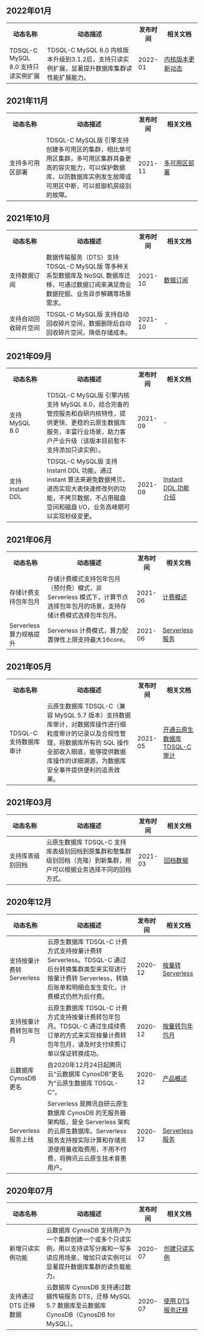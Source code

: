 ## 2022年01月
<table>
<tr><th width=20%>动态名称</th><th width=50%>动态描述</th><th width=10%>发布时间</th><th width=20%>相关文档</th></tr>
<td>TDSQL-C MySQL 8.0 支持只读实例扩展 </td>
<td>TDSQL-C MySQL 8.0 内核版本升级到3.1.2后，支持只读实例扩展，显著提升数据库集群读性能扩展能力。</td>
<td>2022-01</td>
<td><a href="https://cloud.tencent.com/document/product/1003/61515" target="_blank">内核版本更新动态</a></td></tr>
</table>

## 2021年11月
<table>
<tr><th width=20%>动态名称</th><th width=50%>动态描述</th><th width=10%>发布时间</th><th width=20%>相关文档</th></tr>
<td>支持多可用区部署 </td>
<td>TDSQL-C MySQL版 引擎支持创建多可用区的集群，相比单可用区集群，多可用区集群具备更高的容灾能力，可以保护数据库，以防数据库实例发生故障或可用区中断，可以抵御机房级别的故障。</td>
<td>2021-11</td>
<td><a href="https://cloud.tencent.com/document/product/1003/66256" target="_blank">多可用区部署</a></td></tr>
</table>

## 2021年10月
<table>
<tr><th width=20%>动态名称</th><th width=50%>动态描述</th><th width=10%>发布时间</th><th width=20%>相关文档</th></tr>
<tr>
<td>支持数据订阅 </td>
<td>数据传输服务（DTS）支持 TDSQL-C MySQL版 等多种关系型数据库及 NoSQL 数据库迁移，可通过数据订阅来满足商业数据挖掘、业务异步解耦等场景需求。</td>
<td>2021-10</td>
<td><a href="https://cloud.tencent.com/document/product/571/52412" target="_blank">数据订阅</a></td></tr>
<td>支持自动回收碎片空间 </td>
<td>TDSQL-C MySQL版 支持自动回收碎片空间，数据删除后自动回收碎片空间，降低存储成本。</td>
<td>2021-10</td>
<td>-</td></tr>
</table>

## 2021年09月
<table>
<tr><th width=20%>动态名称</th><th width=50%>动态描述</th><th width=10%>发布时间</th><th width=20%>相关文档</th></tr>
<tr>
<td>支持 MySQL 8.0 </td>
<td>TDSQL-C MySQL版 引擎内核支持 MySQL 8.0，结合完备的管控服务和自研内核特性，提供更快、更稳的云原生数据库服务，丰富行业场景，助力客户产业升级（该版本目前暂不支持添加只读实例）。</td>
<td>2021-09</td>
<td>-</td></tr>
<tr>
<td>支持 Instant DDL </td>
<td>TDSQL-C MySQL版 支持 Instant DDL 功能，通过 instant 算法来避免数据拷贝，进而实现大表快速修改列的功能，不拷贝数据，不占用磁盘空间和磁盘 I/O，业务高峰期可以实现秒级变更。</td>
<td>2021-09</td>
<td><a href="https://cloud.tencent.com/document/product/1003/61539" target="_blank">Instant DDL 功能介绍</a></td></tr>
</table>

## 2021年06月
<table>
<tr><th width=20%>动态名称</th><th width=50%>动态描述</th><th width=10%>发布时间</th><th width=20%>相关文档</th></tr>
<tr>
<td>存储计费支持包年包月</td>
<td>存储计费模式支持包年包月（预付费）模式，非 Serverless 模式下，计算节点选择包年包月的场景，支持存储计费模式选择包年包月。</td>
<td>2021-06</td>
<td><a href="https://cloud.tencent.com/document/product/1003/30493" target="_blank">计费概述</a></td></tr>
<tr>
<td>Serverless 算力规格提升</td>
<td>Serverless 计费模式，算力配置弹性上限支持最大16core。</td>
<td>2021-06</td>
<td><a href="https://cloud.tencent.com/document/product/1003/50853" target="_blank">Serverless 服务</a></td></tr>
</table>

## 2021年05月
<table>
<tr><th width=20%>动态名称</th><th width=50%>动态描述</th><th width=10%>发布时间</th><th width=20%>相关文档</th></tr>
<tr>
<td>TDSQL-C 支持数据库审计</td>
<td>云原生数据库 TDSQL-C（兼容 MySQL 5.7 版本）支持数据库审计，对数据库操作进行细粒度审计的记录以及合规性管理，将数据库所有的 SQL 操作全部收入眼底，能够提供数据库操作的详细溯源，为数据库安全事件提供便利的追责效果。</td>
<td>2021-05</td>
<td><a href="https://cloud.tencent.com/document/product/672/55454" target="_blank">开通云原生数据库 TDSQL-C 审计</a></td></tr>
</table>

## 2021年03月
<table>
<tr><th width=20%>动态名称</th><th width=50%>动态描述</th><th width=10%>发布时间</th><th width=20%>相关文档</th></tr>
<tbody>
<tr>
<td>支持库表级别回档</td>
<td>云原生数据库 TDSQL-C 支持库表级别回档到原集群和整集群级别回档（克隆）到新集群，用户可以根据业务选择不同的回档方式。</td>
<td>2021-03</td>
<td><a href="https://cloud.tencent.com/document/product/1003/53305" target="_blank">回档数据</a></td></tr>
</tbody></table>

## 2020年12月
<table>
<tr><th width=20%>动态名称</th><th width=50%>动态描述</th><th width=10%>发布时间</th><th width=20%>相关文档</th></tr>
<tbody>
<tr>
<td>支持按量计费转 Serverless</td>
<td>云原生数据库 TDSQL-C 计费方式支持按量计费转 Serverless。TDSQL-C 通过后台转换集群类型来实现进行按量计费转 Serverless，转换后账单和明细会发生变化，计费模式仍然为后付费。</td>
<td>2020-12</td>
<td><a href="https://cloud.tencent.com/document/product/1003/51556" target="_blank">按量转 Serverless</a></td></tr>
<tr>
<td>支持按量计费转包年包月</td>
<td>云原生数据库 TDSQL-C 计费方式支持按量计费转包年包月。TDSQL-C 通过生成续费订单的方式来实现按量计费转包年包月，请及时支付续费订单以保证转换成功。</td>
<td>2020-12</td>
<td><a href="https://cloud.tencent.com/document/product/1003/51555" target="_blank">按量转包年包月</a></td></tr>
<tr>
<td>云数据库 CynosDB 更名</td>
<td>自2020年12月24日起腾讯云“云数据库 CynosDB”更名为“云原生数据库 TDSQL-C”。</td>
<td>2020-12</td>
<td><a href="https://cloud.tencent.com/document/product/1003/30488" target="_blank">产品概述</a></td></tr>
<tr>
<td>Serverless 服务上线</td>
<td>Serverless 是腾讯自研云原生数据库 CynosDB 的无服务器架构版，是全 Serverless 架构的云原生数据库。Serverless 服务支持按实际计算和存储资源使用量收取费用，不用不付费，将腾讯云云原生技术普惠用户。</td>
<td>2020-12</td>
<td><a href="https://cloud.tencent.com/document/product/1003/50853" target="_blank">Serverless 服务</a></td></tr>
</tbody></table>

## 2020年07月
<table>
<tr><th width=20%>动态名称</th><th width=50%>动态描述</th><th width=10%>发布时间</th><th width=20%>相关文档</th></tr>
<tbody>
<tr>
<td>新增只读实例功能</td>
<td>云数据库 CynosDB 支持用户为一个集群创建一个或多个只读实例，用以支持读写分离和一写多读应用场景，增加只读实例可以显著提升数据库集群的读负载能力。</td>
<td>2020-07</td>
<td><a href="https://cloud.tencent.com/document/product/1003/45915" target="_blank">创建只读实例</a></td></tr>
<tr>
<td>支持通过 DTS 迁移数据</td>
<td>云数据库 CynosDB 支持通过数据传输服务 DTS，迁移 MySQL 5.7 数据库至云数据库 CynosDB（CynosDB for MySQL）。</td>
<td>2020-07</td>
<td><a href="https://cloud.tencent.com/document/product/1003/45917" target="_blank">使用 DTS 服务迁移</a></td></tr>
</tbody></table>

